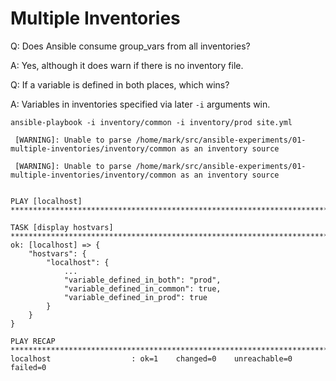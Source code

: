 # Multiple Inventories


Q: Does Ansible consume group\_vars from all inventories?

A: Yes, although it does warn if there is no inventory file.

Q: If a variable is defined in both places, which wins?

A: Variables in inventories specified via later `-i` arguments win.

```
ansible-playbook -i inventory/common -i inventory/prod site.yml

 [WARNING]: Unable to parse /home/mark/src/ansible-experiments/01-multiple-inventories/inventory/common as an inventory source

 [WARNING]: Unable to parse /home/mark/src/ansible-experiments/01-multiple-inventories/inventory/common as an inventory source


PLAY [localhost] *******************************************************************************************************************************************************************************************

TASK [display hostvars] ************************************************************************************************************************************************************************************
ok: [localhost] => {
    "hostvars": {
        "localhost": {
			...
            "variable_defined_in_both": "prod",
            "variable_defined_in_common": true, 
            "variable_defined_in_prod": true
        }
    }
}

PLAY RECAP *************************************************************************************************************************************************************************************************
localhost                  : ok=1    changed=0    unreachable=0    failed=0   
```
